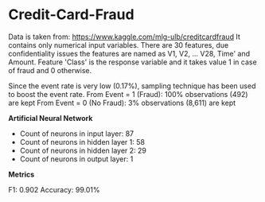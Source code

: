 # Credit-Card-Fraud

Data is taken from: https://www.kaggle.com/mlg-ulb/creditcardfraud
It contains only numerical input variables. There are 30 features, due confidentiality issues the features are named as V1, V2, ... V28, Time' and Amount. Feature 'Class' is the response variable and it takes value 1 in case of fraud and 0 otherwise.

Since the event rate is very low (0.17%), sampling technique has been used to boost the event rate. 
From Event = 1 (Fraud): 100% observations (492) are kept 
From Event = 0 (No Fraud): 3% observations (8,611) are kept 


**Artificial Neural Network**

* Count of neurons in input layer: 87
* Count of neurons in hidden layer 1: 58
* Count of neurons in hidden layer 2: 29
* Count of neurons in output layer: 1


**Metrics**

F1: 0.902
Accuracy: 99.01%
